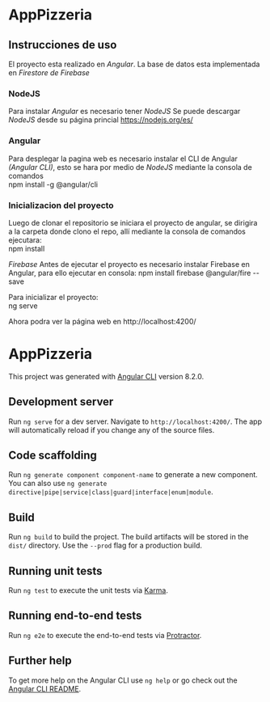 # AppPizzeria
## Instrucciones de uso
El proyecto esta realizado en *Angular*. La base de datos esta implementada en *Firestore de Firebase*
### NodeJS
Para instalar *Angular* es necesario tener *NodeJS*
Se puede descargar *NodeJS* desde su página princial https://nodejs.org/es/
### Angular
Para desplegar la pagina web es necesario instalar el CLI de Angular *(Angular CLI)*, esto se hara por medio de *NodeJS* mediante la consola de comandos  
npm install -g @angular/cli 
### Inicializacion del proyecto  
Luego de clonar el repositorio se iniciara el proyecto de angular, se dirigira a la carpeta donde clono el repo, allí mediante la consola de comandos ejecutara:  
npm install  

*Firebase*
Antes de ejecutar el proyecto es necesario instalar Firebase en Angular, para ello ejecutar en consola:
npm install firebase @angular/fire --save
  
Para inicializar el proyecto:  
ng serve  
  
Ahora podra ver la página web en http://localhost:4200/  

# AppPizzeria

This project was generated with [Angular CLI](https://github.com/angular/angular-cli) version 8.2.0.

## Development server

Run `ng serve` for a dev server. Navigate to `http://localhost:4200/`. The app will automatically reload if you change any of the source files.

## Code scaffolding

Run `ng generate component component-name` to generate a new component. You can also use `ng generate directive|pipe|service|class|guard|interface|enum|module`.

## Build

Run `ng build` to build the project. The build artifacts will be stored in the `dist/` directory. Use the `--prod` flag for a production build.

## Running unit tests

Run `ng test` to execute the unit tests via [Karma](https://karma-runner.github.io).

## Running end-to-end tests

Run `ng e2e` to execute the end-to-end tests via [Protractor](http://www.protractortest.org/).

## Further help

To get more help on the Angular CLI use `ng help` or go check out the [Angular CLI README](https://github.com/angular/angular-cli/blob/master/README.md).
